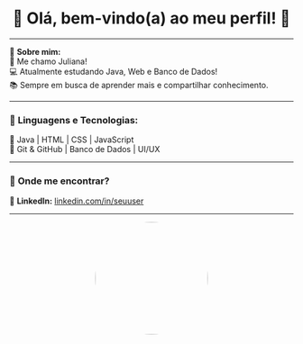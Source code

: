 <h1 align="center"> 🌸 Olá, bem-vindo(a) ao meu perfil! 🌸 </h1>

---

💖 **Sobre mim:**  
🌸 Me chamo Juliana!  
💻 Atualmente estudando Java, Web e Banco de Dados!  
📚 Sempre em busca de aprender mais e compartilhar conhecimento.  

---

### 🌺 **Linguagens e Tecnologias:**  
🌷 Java | HTML | CSS | JavaScript  
🌷 Git & GitHub | Banco de Dados | UI/UX  

---

### 🎀 **Onde me encontrar?**  
📌 **LinkedIn:** [linkedin.com/in/seuuser](https://linkedin.com/in/seuuser)  

---

<p align="center">
<img src="https://raw.githubusercontent.com/JulianaFurlan/JulianaFurlan/main/Imagem do WhatsApp de 2025-03-23 à(s) 18.53.17_a7d0feba.jpg" width="200px" style="border-radius:50%">
</p>


